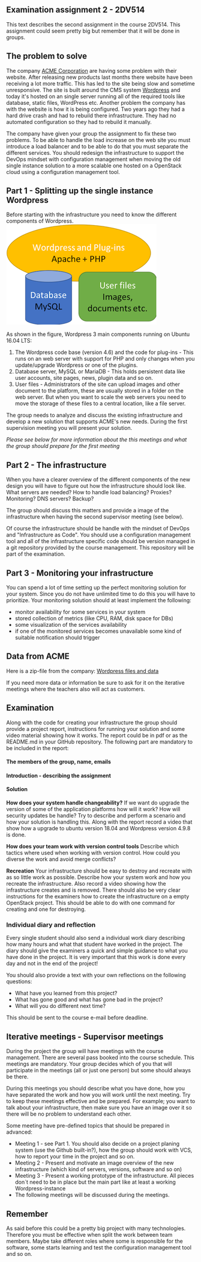 ## Examination assignment 2 - 2DV514

This text describes the second assignment in the course 2DV514. This assignment could seem pretty big but remember that it will be done in groups.


## The problem to solve
The company [ACME Corporation](https://en.wikipedia.org/wiki/Acme_Corporation) are having some problem with their website.
After releasing new products last months there website have been receiving a lot more traffic. This has led to the site being slow and sometime unresponsive. The site is built around the CMS system [Wordpress](https://wordpress.org/download/) and today it's hosted on an single server running all of the required tools like database, static files, WordPress etc.
Another problem the company has with the website is how it is being configured. Two years ago they had a hard drive crash and had to rebuild there infrastructure. They had no automated configuration so they had to rebuild it manually. 

The company have given your group the assignment to fix these two problems. To be able to handle the load increase on the web site you must introduce a load balancer and to be able to do that you must separate the different services. You should redesign the infrastructure to support the DevOps mindset with configuration management when moving the old single instance solution to a more scalable one hosted on a OpenStack cloud using a configuration management tool.

## Part 1 - Splitting up the single instance Wordpress
Before starting with the infrastructure you need to know the different components of Wordpress.
![Image of the software architecture](https://github.com/2dv514/syllabus/raw/master/examination/part_2/wordpress-architecture.png)

As shown in the figure, Wordpress 3 main components running on Ubuntu 16.04 LTS:

1. The Wordpress code base (version 4.6) and the code for plug-ins - This runs on an web server with support for PHP and only changes when you update/upgrade Wordpress or one of the plugins.
2. Database server, MySQL or MariaDB - This holds persistent data like user accounts, site pages, news, plugin data and so on.
3. User files - Administrators of the site can upload images and other document to the platform, these are usually stored in a folder on the web server. But when you want to scale the web servers you need to move the storage of these files to a central location, like a file server.

The group needs to analyze and discuss the existing infrastructure and develop a new solution that supports ACME's new needs. During the first supervision meeting you will present your solution.

*Please see below for more information about the this meetings and what the group should prepare for the first meeting*

## Part 2 - The infrastructure
When you have a clearer overview of the different components of the new design you will have to figure out how the infrastructure should look like. What servers are needed? How to handle load balancing? Proxies? Monitoring? DNS servers? Backup?

The group should discuss this matters and provide a image of the infrastructure when having the second supervisor meeting (see below).

Of course the infrastructure should be handle with the mindset of DevOps and "Infrastructure as Code". You should use a configuration management tool and all of the infrastructure specific code should be version managed in a git repository provided by the course management. This repository will be part of the examination.

## Part 3 - Monitoring your infrastructure
You can spend a lot of time setting up the perfect monitoring solution for your system. Since you do not have unlimited time to do this you will have to prioritize.
Your monitoring solution should at least implement the following:

* monitor availability for some services in your system
* stored collection of metrics (like CPU, RAM, disk space for DBs)
* some visualization of the services availability
* if one of the monitored services becomes unavailable some kind of suitable notification should trigger

## Data from ACME
Here is a zip-file from the company:
[Wordpress files and data](https://github.com/2dv514/syllabus/blob/master/examination/part_2/acme_wordpress_files_and_data.tar.gz?raw=true)

If you need more data or information be sure to ask for it on the iterative meetings where the teachers also will act as customers.

## Examination
Along with the code for creating your infrastructure the group should provide a project report, instructions for running your solution and some video material showing how it works. The report could be in pdf or as the README.md in your GitHub repository. The following part are mandatory to be included in the report:

#### The members of the group, name, emails
#### Introduction - describing the assignment

#### Solution

**How does your system handle changeability?** If we want do upgrade the version of some of the application platforms how will it work? How will security updates be handle? Try to describe and perform a scenario and how your solution is handling this. Along with the report record a video that show how a upgrade to ubuntu version 18.04 and Wordpress version 4.9.8 is done.

**How does your team work with version control tools** Describe which tactics where used when working with version control. How could you diverse the work and avoid merge conflicts?

**Recreation** Your infrastructure should be easy to destroy and recreate with as so little work as possible. Describe how your system work and how you recreate the infrastructure. Also record a video showing how the infrastructure creates and is removed. There should also be very clear instructions for the examiners how to create the infrastructure on a empty OpenStack project. This should be able to do with one command for creating and one for destroying.



### Individual diary and reflection
Every single student should also send a individual work diary describing how many hours and what that student have worked in the project. The diary should give the examiners a quick and simple guidance to what you have done in the project. It is very important that this work is done every day and not in the end of the project!

You should also provide a text with your own reflections on the following questions:

* What have you learned from this project?
* What has gone good and what has gone bad in the project?
* What will you do different next time?

This should be sent to the course e-mail before deadline.

## Iterative meetings - Supervisor meetings
During the project the group will have meetings with the course management. There are several pass booked into the course schedule. This meetings are mandatory. Your group decides which of you that will participate in the meetings (all or just one person) but some should always be there.

During this meetings you should describe what you have done, how you have separated the work and how you will work until the next meeting. Try to keep these meetings effective and be prepared. For example; you want to talk about your infrastructure, then make sure you have an image over it so there will be no problem to understand each other.

Some meeting have pre-defined topics that should be prepared in advanced:

* Meeting 1 - see Part 1. You should also decide on a project planing system (use the Github built-in?), how the group should work with VCS, how to report your time in the project and so on.
* Meeting 2 - Present and motivate an image overview of the new infrastructure (which kind of servers, versions, software and so on)
* Meeting 3 - Present a working prototype of the infrastructure. All pieces don´t need to be in place but the main part like at least a working Wordpress-instance
* The following meetings will be discussed during the meetings.

## Remember
As said before this could be a pretty big project with many technologies. Therefore you must be effective when split the work between team members. Maybe take different roles where some is responsible for the software, some starts learning and test the configuration management tool and so on.

